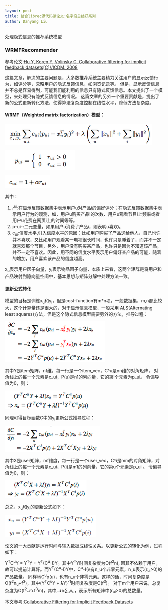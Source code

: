 ```yaml
---
layout: post
title: 结合librec源代码读论文:名字没总结好系列
author: Danyang Liu
---
```


处理隐式信息的推荐系统模型

### WRMFRecommender

参考论文:[Hu Y, Koren Y, Volinsky C. Collaborative filtering for implicit feedback datasets[C]//ICDM. 2008
](http://ieeexplore.ieee.org/abstract/document/4781121/)

这篇文章，解决的主要问题是，大多数推荐系统主要精力关注用户的显示反馈行为，如评分等，忽略用户的隐式反馈信息，如浏览记录等。
但是，显示反馈信息并不总是容易得到，可能我们能利用的信息只有隐式反馈信息。本文提出了一个模型，来处理只有隐式反馈信息的情况。
这篇文章的另外一个重要贡献是，提出了新的公式更新转化方法，使得算法复杂度控制在线性水平，降低方法复杂度。

#### WRMF（Weighted matrix factorization）模型：

![1](../images/alg/other/wrmf/w1.png)

![2](../images/alg/other/wrmf/w2.png)

![3](../images/alg/other/wrmf/w3.png)

其中：
1. $r^{ui}$:在显示反馈数据集中表示用户u对产品i的偏好评分；在隐式反馈数据集中表示用户行为的观测，如，用户u购买产品i的次数、用户u观看节目i上频率或者用户u花费在网页i上的时间等等。
2. p-ui-:二元变量，如果用户u消费了产品i，则表明u喜欢i。
3. c<sub>ui</sub>:信度水平,引入信度水平的原因：比如用户购买了产品送给他人，自己也许并不喜欢，又比如用户观看某一电视很长时间，也许只是睡着了，而并不一定就喜欢那个节目，另外，用户没有购买某产品，也许只是因为不知道该产品，并不一定不喜欢。因此，用不同的信度水平表示用户偏好某产品的可能，随着 的增加，用户喜欢该产品的信度越高。

x<sub>u</sub>表示用户因子向量，y<sub>i</sub>表示物品因子向量，本质上来看，这两个矩阵是将用户和产品映射到隐向量空间中，基本思想与矩阵分解中处理方法一致。

#### 更新公式转化

模型的目标是训练x<sub>u</sub>和y<sub>i</sub>，但是cost-function有m*n项，一般数据集，m,n都比较大，这个计算量还是很大的，对于显示信息模型，一般采用
ALS(Alternating least squares)方法，但是这个隐式信息模型需要另外的方法，推导过程：

![4](../images/alg/other/wrmf/w4.png)

其中Y是item矩阵，nf维，每一行是一个item_vec，C^u是nn维的对角矩阵， 对角线上的每一个元素是c_ui，P(u)是n1的列向量，它的第i个元素为p_ui。
令偏导值为0，则：

![5](../images/alg/other/wrmf/w5.png)

同理可得目标函数C中的y<sub>i</sub>更新公式推导过程：

![6](../images/alg/other/wrmf/w6.png)

其中X是user矩阵，mf维度，每一行是一个user_vec，C^i是mm的对角矩阵，对角线上的每一个元素是c_ui，P(i)是m1的列向量，它的第u个元素是p_ui 。
令偏导值为0，则：

![7](../images/alg/other/wrmf/w7.png)

总之，x<sub>u</sub>和y<sub>i</sub>的更新公式如下：

![8](../images/alg/other/wrmf/w8.png)

论文的一大贡献是运行时间与输入数据成线性关系。以更新公式的转化为例，过程如下：

Y<sup>T</sup>C<sup>u</sup>Y = Y<sup>T</sup>Y + Y<sup>T</sup>(C<sup>u</sup>-I)Y。其中Y<sup>T</sup>Y时间复杂度为O(f<sup>2</sup>n),
因其不依赖于用户，故可以提前计算好。而Y<sup>T</sup>(C<sup>u</sup>-I)Y中，C<sup>u</sup>-I仅有n_u个非零元素，n_u表示(r<sub>ui</sub>>0)的产品数量。
同样地C<sup>u</sup>p(u)，也有n_u个非零元素。这样的话，时间复杂度是O(f<sup>2</sup>n<sub>u</sub>+f<sup>3</sup>)，其中(Y<sup>T</sup>C<sup>u</sup>Y + 𝛌Y)<sup>-1</sup>时间复杂度是O(f<sup>3</sup>)。
对于m个用户来说，总复杂度为O(f<sup>2</sup>𝒩+f<sup>3</sup>m)，其中,𝒩=∑<sub>u</sub>n<sub>u</sub>，表示所有矩阵中(r<sub>ui</sub>>0)的总数量。

本文参考:[Collaborative Filtering for Implicit Feedback Datasets](http://www.datalearner.com/paper_note/content/300021)




